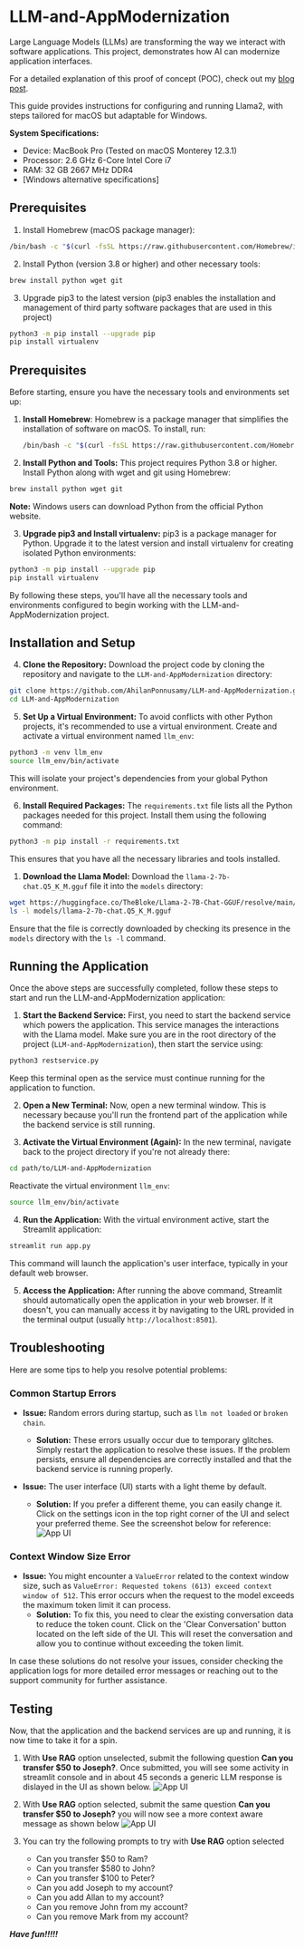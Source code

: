 # LLM-and-AppModernization

Large Language Models (LLMs) are transforming the way we interact with software applications. This project, demonstrates how AI can modernize application interfaces.

For a detailed explanation of this proof of concept (POC), check out my [blog post](https://medium.com/@ahilanp/part-ii-poc-beyond-the-buzz-highlighting-the-impact-of-ai-in-modernizing-application-ff0c1e8efb87).

This guide provides instructions for configuring and running Llama2, with steps tailored for macOS but adaptable for Windows.

**System Specifications:**

- Device: MacBook Pro (Tested on macOS Monterey 12.3.1)
- Processor: 2.6 GHz 6-Core Intel Core i7
- RAM: 32 GB 2667 MHz DDR4
- [Windows alternative specifications]

## Prerequisites

1. Install Homebrew (macOS package manager):

```bash
/bin/bash -c "$(curl -fsSL https://raw.githubusercontent.com/Homebrew/install/HEAD/install.sh)"
```

2. Install Python (version 3.8 or higher) and other necessary tools:

```bash
brew install python wget git
```

3. Upgrade pip3 to the latest version (pip3 enables the installation and management of third party software packages that are used in this project)

```bash
python3 -m pip install --upgrade pip
pip install virtualenv
```

## Prerequisites

Before starting, ensure you have the necessary tools and environments set up:

1. **Install Homebrew**: Homebrew is a package manager that simplifies the installation of software on macOS. To install, run:

   ```bash
   /bin/bash -c "$(curl -fsSL https://raw.githubusercontent.com/Homebrew/install/HEAD/install.sh)"
   ```

2. **Install Python and Tools:** This project requires Python 3.8 or higher. Install Python along with wget and git using Homebrew:

```bash
brew install python wget git
```

**Note:** Windows users can download Python from the official Python website.

3. **Upgrade pip3 and Install virtualenv:** pip3 is a package manager for Python. Upgrade it to the latest version and install virtualenv for creating isolated Python environments:

```bash
python3 -m pip install --upgrade pip
pip install virtualenv
```

By following these steps, you'll have all the necessary tools and environments configured to begin working with the LLM-and-AppModernization project.

## Installation and Setup

4. **Clone the Repository:** Download the project code by cloning the repository and navigate to the `LLM-and-AppModernization` directory:

```bash
git clone https://github.com/AhilanPonnusamy/LLM-and-AppModernization.git
cd LLM-and-AppModernization
```

5. **Set Up a Virtual Environment:** To avoid conflicts with other Python projects, it's recommended to use a virtual environment. Create and activate a virtual environment named `llm_env`:

```bash
python3 -m venv llm_env
source llm_env/bin/activate
```

This will isolate your project's dependencies from your global Python environment.

6. **Install Required Packages:** The `requirements.txt` file lists all the Python packages needed for this project. Install them using the following command:

```bash
python3 -m pip install -r requirements.txt
```

This ensures that you have all the necessary libraries and tools installed.

1. **Download the Llama Model:** Download the `llama-2-7b-chat.Q5_K_M.gguf` file it into the `models` directory:

```bash
wget https://huggingface.co/TheBloke/Llama-2-7B-Chat-GGUF/resolve/main/llama-2-7b-chat.Q5_K_M.gguf -O models/llama-2-7b-chat.Q5_K_M.gguf
ls -l models/llama-2-7b-chat.Q5_K_M.gguf
```

Ensure that the file is correctly downloaded by checking its presence in the `models` directory with the `ls -l` command.

## Running the Application

Once the above steps are successfully completed, follow these steps to start and run the LLM-and-AppModernization application:

1. **Start the Backend Service:** First, you need to start the backend service which powers the application. This service manages the interactions with the Llama model. Make sure you are in the root directory of the project (`LLM-and-AppModernization`), then start the service using:

```bash
python3 restservice.py
```

Keep this terminal open as the service must continue running for the application to function.

2. **Open a New Terminal:** Now, open a new terminal window. This is necessary because you'll run the frontend part of the application while the backend service is still running.

3. **Activate the Virtual Environment (Again):** In the new terminal, navigate back to the project directory if you're not already there:

```bash
cd path/to/LLM-and-AppModernization
```

Reactivate the virtual environment `llm_env`:

```bash
source llm_env/bin/activate
```

4. **Run the Application:** With the virtual environment active, start the Streamlit application:

```bash
streamlit run app.py
```

This command will launch the application's user interface, typically in your default web browser.

5. **Access the Application:** After running the above command, Streamlit should automatically open the application in your web browser. If it doesn't, you can manually access it by navigating to the URL provided in the terminal output (usually `http://localhost:8501`).

## Troubleshooting

Here are some tips to help you resolve potential problems:

### Common Startup Errors

- **Issue:** Random errors during startup, such as `llm not loaded` or `broken chain`.
  - **Solution:** These errors usually occur due to temporary glitches. Simply restart the application to resolve these issues. If the problem persists, ensure all dependencies are correctly installed and that the backend service is running properly.

- **Issue:** The user interface (UI) starts with a light theme by default.
  - **Solution:** If you prefer a different theme, you can easily change it. Click on the settings icon in the top right corner of the UI and select your preferred theme. See the screenshot below for reference:
    ![App UI](./images/LLMUI.jpg)

### Context Window Size Error

- **Issue:** You might encounter a `ValueError` related to the context window size, such as `ValueError: Requested tokens (613) exceed context window of 512`. This error occurs when the request to the model exceeds the maximum token limit it can process.
  - **Solution:** To fix this, you need to clear the existing conversation data to reduce the token count. Click on the 'Clear Conversation' button located on the left side of the UI. This will reset the conversation and allow you to continue without exceeding the token limit.

In case these solutions do not resolve your issues, consider checking the application logs for more detailed error messages or reaching out to the support community for further assistance.

## Testing

Now, that the application and the backend services are up and running, it is now time to take it for a spin.

1. With **Use RAG** option unselected, submit the following question **Can you transfer $50 to Joseph?**. Once submitted, you will see some activity in streamlit console and in about 45 seconds a generic LLM response is dislayed in the UI as shown below.
![App UI](./images/WithoutRAG.jpg)

2. With **Use RAG** option selected, submit the same question **Can you transfer $50 to Joseph?** you will now see a more context aware message as shown below
![App UI](./images/WithRAG.jpg)

3. You can try the following prompts to try with **Use RAG** option selected
     - Can you transfer $50 to Ram?
     - Can you transfer $580 to John?
     - Can you transfer $100 to Peter?
     - Can you add Joseph to my account?
     - Can you add Allan to my account?
     - Can you remove John from my account?
     - Can you remove Mark from my account?

***Have fun!!!!!***
